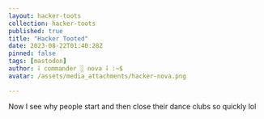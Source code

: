```yaml
---
layout: hacker-toots
collection: hacker-toots
published: true
title: "Hacker Tooted"
date: 2023-08-22T01:40:28Z
pinned: false
tags: [mastodon]
author: ⸸ commander ░ nova ⸸ :~$
avatar: /assets/media_attachments/hacker-nova.png

---
```


<p>Now I see why people start and then close their dance clubs so quickly lol</p>



